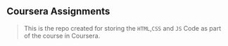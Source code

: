 ## Coursera Assignments

> This is the repo created for storing the `HTML`,`CSS` and `JS` Code as part of the course in Coursera.
